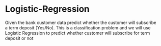 # Logistic-Regression

Given the bank customer data predict whether the customer will subscribe a term deposit (Yes/No). 
This is a classification problem and we will use Logistic Regression to predict whether customer will subscribe for term deposit or not
